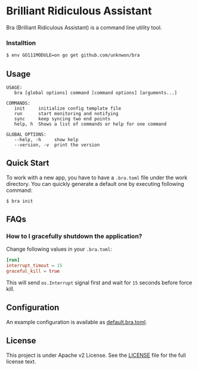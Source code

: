 Brilliant Ridiculous Assistant
==============================

Bra (Brilliant Ridiculous Assistant) is a command line utility tool.

### Installtion

```bash
$ env GO111MODULE=on go get github.com/unknwon/bra
```

## Usage

```
USAGE:
   bra [global options] command [command options] [arguments...]

COMMANDS:
   init     initialize config template file
   run      start monitoring and notifying
   sync     keep syncing two end points
   help, h  Shows a list of commands or help for one command

GLOBAL OPTIONS:
   --help, -h     show help
   --version, -v  print the version
```

## Quick Start

To work with a new app, you have to have a `.bra.toml` file under the work directory. You can quickly generate a default one by executing following command:

```
$ bra init
```

## FAQs

### How to I gracefully shutdown the application?

Change following values in your `.bra.toml`:

```toml
[run]
interrupt_timout = 15
graceful_kill = true
```

This will send `os.Interrupt` signal first and wait for `15` seconds before force kill.

## Configuration

An example configuration is available as [default.bra.toml](templates/default.bra.toml).

## License

This project is under Apache v2 License. See the [LICENSE](LICENSE) file for the full license text.
